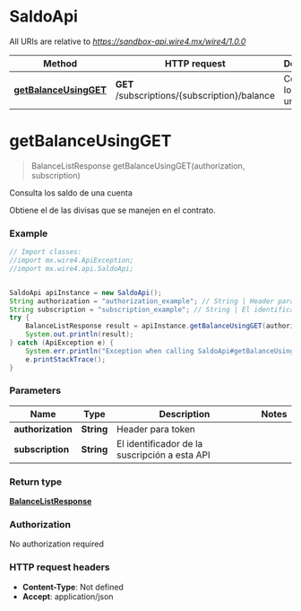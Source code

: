 # SaldoApi

All URIs are relative to *https://sandbox-api.wire4.mx/wire4/1.0.0*

Method | HTTP request | Description
------------- | ------------- | -------------
[**getBalanceUsingGET**](SaldoApi.md#getBalanceUsingGET) | **GET** /subscriptions/{subscription}/balance | Consulta los saldo de una cuenta

<a name="getBalanceUsingGET"></a>
# **getBalanceUsingGET**
> BalanceListResponse getBalanceUsingGET(authorization, subscription)

Consulta los saldo de una cuenta

Obtiene el de las divisas que se manejen en el contrato.

### Example
```java
// Import classes:
//import mx.wire4.ApiException;
//import mx.wire4.api.SaldoApi;


SaldoApi apiInstance = new SaldoApi();
String authorization = "authorization_example"; // String | Header para token
String subscription = "subscription_example"; // String | El identificador de la suscripción a esta API
try {
    BalanceListResponse result = apiInstance.getBalanceUsingGET(authorization, subscription);
    System.out.println(result);
} catch (ApiException e) {
    System.err.println("Exception when calling SaldoApi#getBalanceUsingGET");
    e.printStackTrace();
}
```

### Parameters

Name | Type | Description  | Notes
------------- | ------------- | ------------- | -------------
 **authorization** | **String**| Header para token |
 **subscription** | **String**| El identificador de la suscripción a esta API |

### Return type

[**BalanceListResponse**](BalanceListResponse.md)

### Authorization

No authorization required

### HTTP request headers

 - **Content-Type**: Not defined
 - **Accept**: application/json


